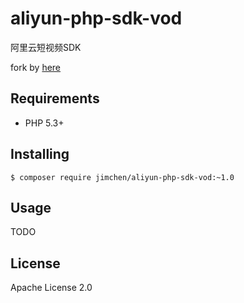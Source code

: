 # aliyun-php-sdk-vod

阿里云短视频SDK

fork by [here](https://github.com/aliyun/aliyun-openapi-php-sdk/tree/master/aliyun-php-sdk-vod)

## Requirements

- PHP 5.3+

## Installing

```shell
$ composer require jimchen/aliyun-php-sdk-vod:~1.0
```

## Usage

TODO

## License

Apache License 2.0